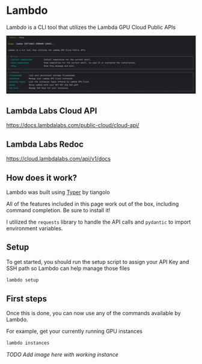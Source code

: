 # Lambdo
Lamb*do* is a CLI tool that utilizes the Lambda GPU Cloud Public APIs

![help_output.png](lambdo/static/help_output.png)

## Lambda Labs Cloud API
https://docs.lambdalabs.com/public-cloud/cloud-api/

## Lambda Labs Redoc
https://cloud.lambdalabs.com/api/v1/docs

## How does it work?
Lambdo was built using [Typer](https://typer.tiangolo.com) by tiangolo

All of the features included in this page work out of the box, including command completion. Be sure to install it!

I utilized the `requests` library to handle the API calls and `pydantic` to import environment variables.

## Setup
To get started, you should run the setup script to assign your API Key and SSH path so Lambdo can help manage those files
```bash
lambdo setup
```

## First steps
Once this is done, you can now use any of the commands available by Lambdo.

For example, get your currently running GPU instances
```bash
lambdo instances
```
*TODO Add image here with working instance*
